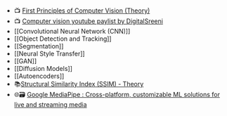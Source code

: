 
  - 📺 [First Principles of Computer Vision (Theory)](https://www.youtube.com/@firstprinciplesofcomputerv3258)
  - 📺 [Computer vision youtube paylist by DigitalSreeni](https://www.youtube.com/@DigitalSreeni)
  - [[Convolutional Neural Network (CNN)]]
  - [[Object Detection and Tracking]]
  - [[Segmentation]]
  - [[Neural Style Transfer]]
  - [[GAN]]
  - [[Diffusion Models]]
  - [[Autoencoders]]
  - 📚[Structural Similarity Index (SSIM) - Theory](https://medium.com/srm-mic/all-about-structural-similarity-index-ssim-theory-code-in-pytorch-6551b455541e)
  - 🌐🗃️ [Google MediaPipe : Cross-platform, customizable ML solutions for live and streaming media](https://google.github.io/mediapipe/)